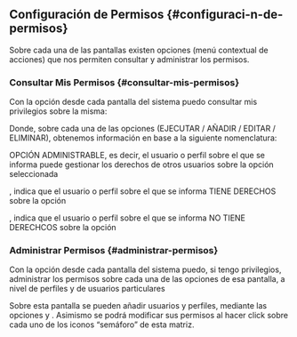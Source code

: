 ## Configuración de Permisos {#configuraci-n-de-permisos}

Sobre cada una de las pantallas existen opciones (menú contextual de acciones) que nos permiten consultar y administrar los permisos.

### Consultar Mis Permisos {#consultar-mis-permisos}

Con la opción desde cada pantalla del sistema puedo consultar mis privilegios sobre la misma:

Donde, sobre cada una de las opciones (EJECUTAR / AÑADIR / EDITAR / ELIMINAR), obtenemos información en base a la siguiente nomenclatura:

OPCIÓN ADMINISTRABLE, es decir, el usuario o perfil sobre el que se informa puede gestionar los derechos de otros usuarios sobre la opción seleccionada

, indica que el usuario o perfil sobre el que se informa TIENE DERECHOS sobre la opción

, indica que el usuario o perfil sobre el que se informa NO TIENE DERECHCOS sobre la opción

### Administrar Permisos {#administrar-permisos}

Con la opción desde cada pantalla del sistema puedo, si tengo privilegios, administrar los permisos sobre cada una de las opciones de esa pantalla, a nivel de perfiles y de usuarios particulares

Sobre esta pantalla se pueden añadir usuarios y perfiles, mediante las opciones y . Asimismo se podrá modificar sus permisos al hacer click sobre cada uno de los iconos “semáforo” de esta matriz.